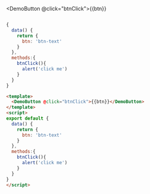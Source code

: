 <DemoButton @click="btnClick">{{btn}}</DemoButton>


```js {mixin:true}

{
  data() {
    return {
      btn: 'btn-text'
    }
  },
  methods:{
    btnClick(){
      alert('click me')
    }
  }
}
```
```html
<template>
  <DemoButton @click="btnClick">{{btn}}</DemoButton>
</template>
<script>
export default {
  data() {
    return {
      btn: 'btn-text'
    }
  },
  methods:{
    btnClick(){
      alert('click me')
    }
  }
}
</script>

```